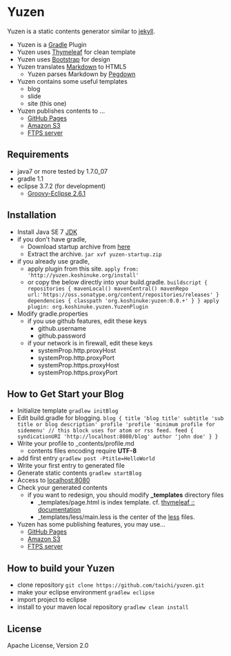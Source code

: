 # Yuzen

Yuzen is a static contents generator similar to [jekyll](https://github.com/mojombo/jekyll).

* Yuzen is a [Gradle](http://gradle.org/) Plugin
* Yuzen uses [Thymeleaf](http://www.thymeleaf.org/) for clean template
* Yuzen uses [Bootstrap](http://twitter.github.com/bootstrap/) for design
* Yuzen translates [Markdown](http://daringfireball.net/projects/markdown/) to HTML5
    * Yuzen parses Markdown by [Pegdown](https://github.com/sirthias/pegdown/)
* Yuzen contains some useful templates
    * blog
    * slide
    * site (this one)
* Yuzen publishes contents to ...
    * [GitHub Pages](./publish/githubpages/)
    * [Amazon S3](./publish/s3)
    * [FTPS server](./publish/ftps)


## Requirements
* java7 or more tested by 1.7.0_07
* gradle 1.1
* eclipse 3.7.2 (for development)
    * [Groovy-Eclipse 2.6.1](http://groovy.codehaus.org/Eclipse+Plugin)

## Installation
* Install Java SE 7 [JDK](http://www.oracle.com/technetwork/java/javase/downloads/)
* if you don't have gradle,
    * Download startup archive from [here](https://github.com/taichi/yuzen/downloads)
    * Extract the archive.
        `jar xvf yuzen-startup.zip`  
* if you already use gradle,
    * apply plugin from this site.
        `apply from: 'http://yuzen.koshinuke.org/install'`
    * or copy the below directly into your build.gradle.
        `buildscript {
            repositories {
                mavenLocal()
                mavenCentral()
                mavenRepo url:'https://oss.sonatype.org/content/repositories/releases'
            }
            dependencies {
                classpath 'org.koshinuke:yuzen:0.0.+'
            }
        }
        apply plugin: org.koshinuke.yuzen.YuzenPlugin
        `  
* Modify gradle.properties
    * if you use github features, edit these keys
        * github.username
        * github.password
    * if your network is in firewall, edit these keys
        * systemProp.http.proxyHost
        * systemProp.http.proxyPort
        * systemProp.https.proxyHost
        * systemProp.https.proxyPort

## How to Get Start your Blog
* Initialize template
    `gradlew initBlog`  
* Edit build.gradle for blogging.
    `blog {
         title 'blog title'
         subtitle 'sub title or blog description'
         profile 'profile 'minimum profile for sidemenu'
         // this block uses for atom or rss feed.
         feed {
             syndicationURI 'http://localhost:8080/blog'
             author 'john doe'
         }
     }
    `  
* Write your profile to _contents/profile.md
    * contents files encoding require **UTF-8**
* add first entry
    `gradlew post -Ptitle=HelloWorld`  
* Write your first entry to generated file
* Generate static contents
    `gradlew startBlog`  
* Access to [localhost:8080](http://localhost:8080)
* Check your generated contents
    * if you want to redesign, you should modify **_templates** directory files
        * _templates/page.html is index template. cf. [thymeleaf :: documentation](http://www.thymeleaf.org/documentation.html)
        * _templates/less/main.less is the center of the [less](http://lesscss.org/) files.
* Yuzen has some publishing features, you may use...
    * [GitHub Pages](./publish/githubpages/)
    * [Amazon S3](./publish/s3)
    * [FTPS server](./publish/ftps)


## How to build your Yuzen
* clone repository
    `git clone https://github.com/taichi/yuzen.git`  
* make your eclipse environment
    `gradlew eclipse`  
* import project to eclipse
* install to your maven local repository
    `gradlew clean install`  

## License
Apache License, Version 2.0
